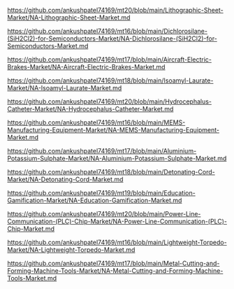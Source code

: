 <p><a href="https://github.com/ankushpatel74169/mt20/blob/main/Lithographic-Sheet-Market/NA-Lithographic-Sheet-Market.md">https://github.com/ankushpatel74169/mt20/blob/main/Lithographic-Sheet-Market/NA-Lithographic-Sheet-Market.md</a></p><p><a href="https://github.com/ankushpatel74169/mt16/blob/main/Dichlorosilane-(SiH2Cl2)-for-Semiconductors-Market/NA-Dichlorosilane-(SiH2Cl2)-for-Semiconductors-Market.md">https://github.com/ankushpatel74169/mt16/blob/main/Dichlorosilane-(SiH2Cl2)-for-Semiconductors-Market/NA-Dichlorosilane-(SiH2Cl2)-for-Semiconductors-Market.md</a></p><p><a href="https://github.com/ankushpatel74169/mt17/blob/main/Aircraft-Electric-Brakes-Market/NA-Aircraft-Electric-Brakes-Market.md">https://github.com/ankushpatel74169/mt17/blob/main/Aircraft-Electric-Brakes-Market/NA-Aircraft-Electric-Brakes-Market.md</a></p><p><a href="https://github.com/ankushpatel74169/mt18/blob/main/Isoamyl-Laurate-Market/NA-Isoamyl-Laurate-Market.md">https://github.com/ankushpatel74169/mt18/blob/main/Isoamyl-Laurate-Market/NA-Isoamyl-Laurate-Market.md</a></p><p><a href="https://github.com/ankushpatel74169/mt20/blob/main/Hydrocephalus-Catheter-Market/NA-Hydrocephalus-Catheter-Market.md">https://github.com/ankushpatel74169/mt20/blob/main/Hydrocephalus-Catheter-Market/NA-Hydrocephalus-Catheter-Market.md</a></p><p><a href="https://github.com/ankushpatel74169/mt16/blob/main/MEMS-Manufacturing-Equipment-Market/NA-MEMS-Manufacturing-Equipment-Market.md">https://github.com/ankushpatel74169/mt16/blob/main/MEMS-Manufacturing-Equipment-Market/NA-MEMS-Manufacturing-Equipment-Market.md</a></p><p><a href="https://github.com/ankushpatel74169/mt17/blob/main/Aluminium-Potassium-Sulphate-Market/NA-Aluminium-Potassium-Sulphate-Market.md">https://github.com/ankushpatel74169/mt17/blob/main/Aluminium-Potassium-Sulphate-Market/NA-Aluminium-Potassium-Sulphate-Market.md</a></p><p><a href="https://github.com/ankushpatel74169/mt18/blob/main/Detonating-Cord-Market/NA-Detonating-Cord-Market.md">https://github.com/ankushpatel74169/mt18/blob/main/Detonating-Cord-Market/NA-Detonating-Cord-Market.md</a></p><p><a href="https://github.com/ankushpatel74169/mt19/blob/main/Education-Gamification-Market/NA-Education-Gamification-Market.md">https://github.com/ankushpatel74169/mt19/blob/main/Education-Gamification-Market/NA-Education-Gamification-Market.md</a></p><p><a href="https://github.com/ankushpatel74169/mt20/blob/main/Power-Line-Communication-(PLC)-Chip-Market/NA-Power-Line-Communication-(PLC)-Chip-Market.md">https://github.com/ankushpatel74169/mt20/blob/main/Power-Line-Communication-(PLC)-Chip-Market/NA-Power-Line-Communication-(PLC)-Chip-Market.md</a></p><p><a href="https://github.com/ankushpatel74169/mt16/blob/main/Lightweight-Torpedo-Market/NA-Lightweight-Torpedo-Market.md">https://github.com/ankushpatel74169/mt16/blob/main/Lightweight-Torpedo-Market/NA-Lightweight-Torpedo-Market.md</a></p><p><a href="https://github.com/ankushpatel74169/mt17/blob/main/Metal-Cutting-and-Forming-Machine-Tools-Market/NA-Metal-Cutting-and-Forming-Machine-Tools-Market.md">https://github.com/ankushpatel74169/mt17/blob/main/Metal-Cutting-and-Forming-Machine-Tools-Market/NA-Metal-Cutting-and-Forming-Machine-Tools-Market.md</a></p>
